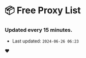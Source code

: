# :package: Free Proxy List
### Updated every 15 minutes.

- Last updated: `2024-06-26 06:23`

:heart:
